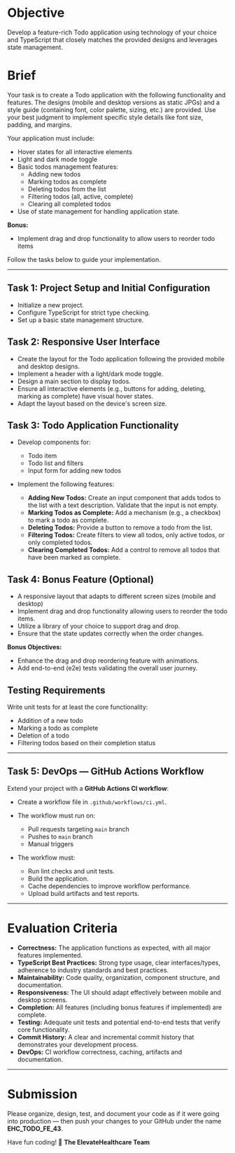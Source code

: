 # Objective

Develop a feature-rich Todo application using technology of your choice and TypeScript that closely matches the provided designs and leverages state management.

# Brief

Your task is to create a Todo application with the following functionality and features. The designs (mobile and desktop versions as static JPGs) and a style guide (containing font, color palette, sizing, etc.) are provided. Use your best judgment to implement specific style details like font size, padding, and margins.

Your application must include:

* Hover states for all interactive elements
* Light and dark mode toggle
* Basic todos management features:
  * Adding new todos
  * Marking todos as complete
  * Deleting todos from the list
  * Filtering todos (all, active, complete)
  * Clearing all completed todos
* Use of state management for handling application state.

**Bonus:**

* Implement drag and drop functionality to allow users to reorder todo items

Follow the tasks below to guide your implementation.

---

## Task 1: Project Setup and Initial Configuration

* Initialize a new project.
* Configure TypeScript for strict type checking.
* Set up a basic state management structure.

## Task 2: Responsive User Interface

* Create the layout for the Todo application following the provided mobile and desktop designs.
* Implement a header with a light/dark mode toggle.
* Design a main section to display todos.
* Ensure all interactive elements (e.g., buttons for adding, deleting, marking as complete) have visual hover states.
* Adapt the layout based on the device's screen size.

## Task 3: Todo Application Functionality

* Develop components for:

  * Todo item
  * Todo list and filters
  * Input form for adding new todos
* Implement the following features:

  * **Adding New Todos:** Create an input component that adds todos to the list with a text description. Validate that the input is not empty.
  * **Marking Todos as Complete:** Add a mechanism (e.g., a checkbox) to mark a todo as complete.
  * **Deleting Todos:** Provide a button to remove a todo from the list.
  * **Filtering Todos:** Create filters to view all todos, only active todos, or only completed todos.
  * **Clearing Completed Todos:** Add a control to remove all todos that have been marked as complete.

## Task 4: Bonus Feature (Optional)

* A responsive layout that adapts to different screen sizes (mobile and desktop)
* Implement drag and drop functionality allowing users to reorder the todo items.
* Utilize a library of your choice to support drag and drop.
* Ensure that the state updates correctly when the order changes.

**Bonus Objectives:**

* Enhance the drag and drop reordering feature with animations.
* Add end-to-end (e2e) tests validating the overall user journey.

## Testing Requirements

Write unit tests for at least the core functionality:

* Addition of a new todo
* Marking a todo as complete
* Deletion of a todo
* Filtering todos based on their completion status

---

## Task 5: DevOps — GitHub Actions Workflow

Extend your project with a **GitHub Actions CI workflow**:

* Create a workflow file in `.github/workflows/ci.yml`.
* The workflow must run on:

  * Pull requests targeting `main` branch
  * Pushes to `main` branch
  * Manual triggers
* The workflow must:

  * Run lint checks and unit tests.
  * Build the application.
  * Cache dependencies to improve workflow performance.
  * Upload build artifacts and test reports.


---

# Evaluation Criteria

* **Correctness:** The application functions as expected, with all major features implemented.
* **TypeScript Best Practices:** Strong type usage, clear interfaces/types, adherence to industry standards and best practices.
* **Maintainability:** Code quality, organization, component structure, and documentation.
* **Responsiveness:** The UI should adapt effectively between mobile and desktop screens.
* **Completion:** All features (including bonus features if implemented) are complete.
* **Testing:** Adequate unit tests and potential end-to-end tests that verify core functionality.
* **Commit History:** A clear and incremental commit history that demonstrates your development process.
* **DevOps:** CI workflow correctness, caching, artifacts and documentation.

---

# Submission

Please organize, design, test, and document your code as if it were going into production — then push your changes to your GitHub under the name **EHC_TODO_FE_43**.

Have fun coding! 🚀
**The ElevateHealthcare Team**